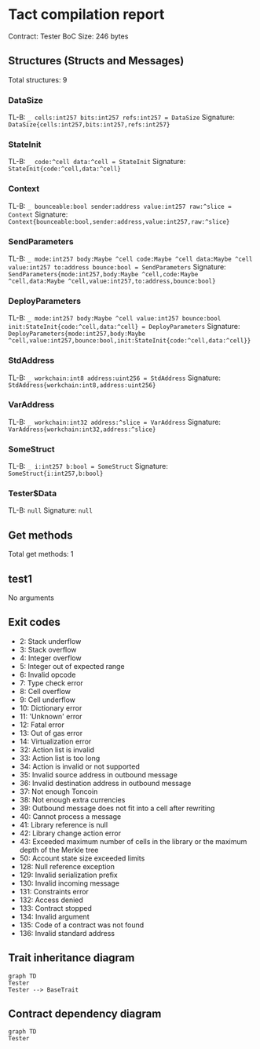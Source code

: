# Tact compilation report

Contract: Tester
BoC Size: 246 bytes

## Structures (Structs and Messages)

Total structures: 9

### DataSize

TL-B: `_ cells:int257 bits:int257 refs:int257 = DataSize`
Signature: `DataSize{cells:int257,bits:int257,refs:int257}`

### StateInit

TL-B: `_ code:^cell data:^cell = StateInit`
Signature: `StateInit{code:^cell,data:^cell}`

### Context

TL-B: `_ bounceable:bool sender:address value:int257 raw:^slice = Context`
Signature: `Context{bounceable:bool,sender:address,value:int257,raw:^slice}`

### SendParameters

TL-B: `_ mode:int257 body:Maybe ^cell code:Maybe ^cell data:Maybe ^cell value:int257 to:address bounce:bool = SendParameters`
Signature: `SendParameters{mode:int257,body:Maybe ^cell,code:Maybe ^cell,data:Maybe ^cell,value:int257,to:address,bounce:bool}`

### DeployParameters

TL-B: `_ mode:int257 body:Maybe ^cell value:int257 bounce:bool init:StateInit{code:^cell,data:^cell} = DeployParameters`
Signature: `DeployParameters{mode:int257,body:Maybe ^cell,value:int257,bounce:bool,init:StateInit{code:^cell,data:^cell}}`

### StdAddress

TL-B: `_ workchain:int8 address:uint256 = StdAddress`
Signature: `StdAddress{workchain:int8,address:uint256}`

### VarAddress

TL-B: `_ workchain:int32 address:^slice = VarAddress`
Signature: `VarAddress{workchain:int32,address:^slice}`

### SomeStruct

TL-B: `_ i:int257 b:bool = SomeStruct`
Signature: `SomeStruct{i:int257,b:bool}`

### Tester$Data

TL-B: `null`
Signature: `null`

## Get methods

Total get methods: 1

## test1

No arguments

## Exit codes

- 2: Stack underflow
- 3: Stack overflow
- 4: Integer overflow
- 5: Integer out of expected range
- 6: Invalid opcode
- 7: Type check error
- 8: Cell overflow
- 9: Cell underflow
- 10: Dictionary error
- 11: 'Unknown' error
- 12: Fatal error
- 13: Out of gas error
- 14: Virtualization error
- 32: Action list is invalid
- 33: Action list is too long
- 34: Action is invalid or not supported
- 35: Invalid source address in outbound message
- 36: Invalid destination address in outbound message
- 37: Not enough Toncoin
- 38: Not enough extra currencies
- 39: Outbound message does not fit into a cell after rewriting
- 40: Cannot process a message
- 41: Library reference is null
- 42: Library change action error
- 43: Exceeded maximum number of cells in the library or the maximum depth of the Merkle tree
- 50: Account state size exceeded limits
- 128: Null reference exception
- 129: Invalid serialization prefix
- 130: Invalid incoming message
- 131: Constraints error
- 132: Access denied
- 133: Contract stopped
- 134: Invalid argument
- 135: Code of a contract was not found
- 136: Invalid standard address

## Trait inheritance diagram

```mermaid
graph TD
Tester
Tester --> BaseTrait
```

## Contract dependency diagram

```mermaid
graph TD
Tester
```

